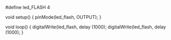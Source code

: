 #define led_FLASH 4

void setup() {
  pinMode(led_flash, OUTPUT);
}

void loop() {
  digitalWrite(led_flash, 
  delay (1000); 
  digitalWrite(led_flash, 
  delay (1000); 
}

